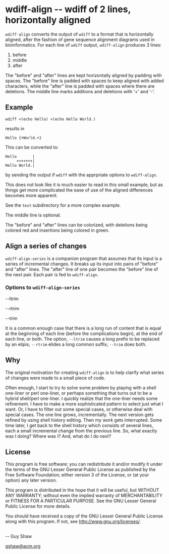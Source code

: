 # wdiff-align -- wdiff of 2 lines, horizontally aligned

`wdiff-align` converts the output of `wdiff` to a format
that is horizontally aligned, after the fashion of gene sequence
alignment diagrams used in bioinformatics.
For each line of `wdiff` output, `wdiff-align` produces 3 lines:

 1. before
 2. middle
 3. after

The "before" and "after" lines are kept horizontally aligned
by padding with spaces.  The "before" line is padded with spaces
to keep aligned with added characters, while the "after" line
is padded with spaces where there are deletions.
The middle line marks additions and deletions with '+' and '-'.

## Example

```
wdiff <(echo Hello) <(echo Hello World.)
```

results in

```
Hello {+World.+}
```

This can be converted to:

```
Hello       |
     +++++++|
Hello World.|
```

by sending the output if `wdiff` with the apprpriate options
to `wdiff-align`.

This does not look like it is much easier to read
in this small example,
but as things get more complicated
the ease of use of the aligned differences
becomes more apparent.

See the `test` subdirectory for a more complex example.

The middle line is optional.

The "before" and "after" lines can be colorized,
with deletions being colored red and insertions being colored in green.


## Align a series of changes

`wdiff-align-series` is a companion program that assumes
that its input is a series of incremental changes.
It breaks up its input into pairs of "before" and "after" lines.
The "after" line of one pair becomes the "before" line of the
next pair.  Each pair is fed to `wdiff-align`.

### Options to `wdiff-align-series`

--ltrim

--rtrim

--trim

It is a common enough case that there is a long run of content
that is equal at the beginning of each line (before the complications begin),
at the end of each line, or both.
The option, `--ltrim` causes a long prefix to be replaced by an elipis;
`--rtrim` elides a long common suffix;
`--trim` does both.


## Why

The original motivation for creating `wdiff-align`
is to help clarify what series of changes were
made to a small piece of code.

Often enough, I start to try to solve some problem
by playing with a shell one-liner or perl one-liner,
or perhaps something that turns out to be a hybrid
shell/perl one-liner.
I quickly realize that the one-liner needs some refinement.
I have to make a more sophisticated pattern to select
just what I want.  Or, I have to filter out some special cases,
or otherwise deal with special cases.
The one line grows, incrementally.
The next version gets refined by using shell history editing.
Then my work gets interrupted.
Some time later, I get back to the shell history
which consists of several lines, each a small incremental change
from the previous line.  So, what exactly was I doing?
Where was I?  And, what do I do next?

## License

This program is free software; you can redistribute it and/or modify
it under the terms of the GNU Lesser General Public License as
published by the Free Software Foundation; either version 3 of the
License, or (at your option) any later version.

This program is distributed in the hope that it will be useful,
but WITHOUT ANY WARRANTY; without even the implied warranty of
MERCHANTABILITY or FITNESS FOR A PARTICULAR PURPOSE.  See the GNU
Lesser General Public License for more details.

You should have received a copy of the GNU Lesser General Public License
along with this program.  If not, see <http://www.gnu.org/licenses/>.

##

-- Guy Shaw

   gshaw@acm.org

